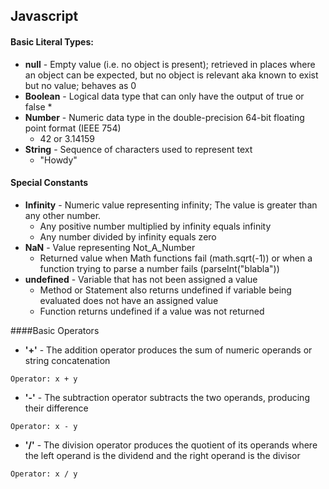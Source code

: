 ## Javascript

#### Basic Literal Types:
* **null** - Empty value (i.e. no object is present); retrieved in places where an object can be expected, but no object is relevant aka known to exist but no value; behaves as 0
* **Boolean** - Logical data type that can only have the output of true or false
  *
* **Number** - Numeric data type in the double-precision 64-bit floating point format (IEEE 754)
  * 42 or 3.14159 
* **String** - Sequence of characters used to represent text
  * "Howdy"

#### Special Constants
* **Infinity** - Numeric value representing infinity; The value is greater than any other number.
  * Any positive number multiplied by infinity equals infinity
  * Any number divided by infinity equals zero
* **NaN** - Value representing Not_A_Number 
  * Returned value when Math functions fail (math.sqrt(-1)) or when a function trying to parse a number fails (parseInt("blabla"))
* **undefined** - Variable that has not been assigned a value
  * Method or Statement also returns undefined if variable being evaluated does not have an assigned value
  * Function returns undefined if a value was not returned

####Basic Operators
* **'+'** - The addition operator produces the sum of numeric operands or string concatenation
    
`Operator: x + y`
* **'-'** - The subtraction operator subtracts the two operands, producing their difference
    
`Operator: x - y`
* **'/'** - The division operator produces the quotient of its operands where the left operand is the dividend and the right operand is the divisor
    
`Operator: x / y` 
